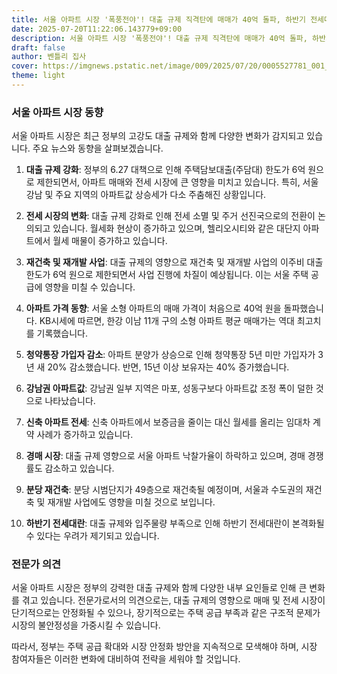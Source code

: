 ```yaml
---
title: 서울 아파트 시장 '폭풍전야'! 대출 규제 직격탄에 매매가 40억 돌파, 하반기 전세대란 우려!
date: 2025-07-20T11:22:06.143779+09:00
description: 서울 아파트 시장 '폭풍전야'! 대출 규제 직격탄에 매매가 40억 돌파, 하반기 전세대란 우려!
draft: false
author: 벤틀리 집사
cover: https://imgnews.pstatic.net/image/009/2025/07/20/0005527781_001_20250720105511316.jpg
theme: light
---
```


### 서울 아파트 시장 동향

서울 아파트 시장은 최근 정부의 고강도 대출 규제와 함께 다양한 변화가 감지되고 있습니다. 주요 뉴스와 동향을 살펴보겠습니다.

1. **대출 규제 강화**: 정부의 6.27 대책으로 인해 주택담보대출(주담대) 한도가 6억 원으로 제한되면서, 아파트 매매와 전세 시장에 큰 영향을 미치고 있습니다. 특히, 서울 강남 및 주요 지역의 아파트값 상승세가 다소 주춤해진 상황입니다.

2. **전세 시장의 변화**: 대출 규제 강화로 인해 전세 소멸 및 주거 선진국으로의 전환이 논의되고 있습니다. 월세화 현상이 증가하고 있으며, 헬리오시티와 같은 대단지 아파트에서 월세 매물이 증가하고 있습니다.

3. **재건축 및 재개발 사업**: 대출 규제의 영향으로 재건축 및 재개발 사업의 이주비 대출 한도가 6억 원으로 제한되면서 사업 진행에 차질이 예상됩니다. 이는 서울 주택 공급에 영향을 미칠 수 있습니다.

4. **아파트 가격 동향**: 서울 소형 아파트의 매매 가격이 처음으로 40억 원을 돌파했습니다. KB시세에 따르면, 한강 이남 11개 구의 소형 아파트 평균 매매가는 역대 최고치를 기록했습니다.

5. **청약통장 가입자 감소**: 아파트 분양가 상승으로 인해 청약통장 5년 미만 가입자가 3년 새 20% 감소했습니다. 반면, 15년 이상 보유자는 40% 증가했습니다.

6. **강남권 아파트값**: 강남권 일부 지역은 마포, 성동구보다 아파트값 조정 폭이 덜한 것으로 나타났습니다.

7. **신축 아파트 전세**: 신축 아파트에서 보증금을 줄이는 대신 월세를 올리는 임대차 계약 사례가 증가하고 있습니다.

8. **경매 시장**: 대출 규제 영향으로 서울 아파트 낙찰가율이 하락하고 있으며, 경매 경쟁률도 감소하고 있습니다.

9. **분당 재건축**: 분당 시범단지가 49층으로 재건축될 예정이며, 서울과 수도권의 재건축 및 재개발 사업에도 영향을 미칠 것으로 보입니다.

10. **하반기 전세대란**: 대출 규제와 입주물량 부족으로 인해 하반기 전세대란이 본격화될 수 있다는 우려가 제기되고 있습니다.

### 전문가 의견

서울 아파트 시장은 정부의 강력한 대출 규제와 함께 다양한 내부 요인들로 인해 큰 변화를 겪고 있습니다. 전문가로서의 의견으로는, 대출 규제의 영향으로 매매 및 전세 시장이 단기적으로는 안정화될 수 있으나, 장기적으로는 주택 공급 부족과 같은 구조적 문제가 시장의 불안정성을 가중시킬 수 있습니다.

따라서, 정부는 주택 공급 확대와 시장 안정화 방안을 지속적으로 모색해야 하며, 시장 참여자들은 이러한 변화에 대비하여 전략을 세워야 할 것입니다.